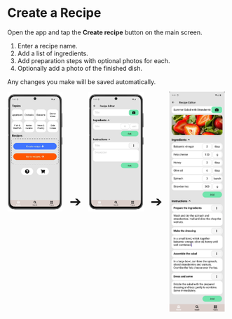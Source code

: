 # Create a Recipe

Open the app and tap the **Create recipe** button on the main screen.  

1. Enter a recipe name.  
2. Add a list of ingredients.  
3. Add preparation steps with optional photos for each.  
4. Optionally add a photo of the finished dish.

Any changes you make will be saved automatically.

<div style="display: flex; gap: 16px; align-items: flex-start;">
  <img src="img/main_screen.webp" style="width:25%;">
  <span style="font-size: 2rem; align-self: center;">➔</span>
  <img src="img/edit_recipe.webp" style="width:25%;">
  <span style="font-size: 2rem; align-self: center;">➔</span>
  <img src="img/recipe_3.webp" style="width:25%;">
</div>
